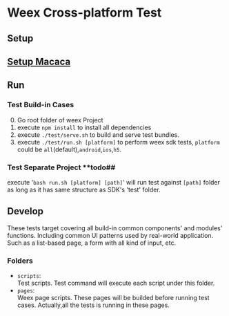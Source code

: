 # Weex Cross-platform Test

## Setup

## [Setup Macaca](https://macacajs.github.io/zh/environment-setup)


## Run 

### Test Build-in Cases
0. Go root folder of weex Project
0. execute `npm install` to install all dependencies
0. execute `./test/serve.sh` to build and serve test bundles.
0. execute `./test/run.sh [platform]` to perform weex sdk tests, `platform` could be `all`(default),`android`,`ios`,`h5`.

### Test Separate Project **todo##
execute '`bash run.sh [platform] [path]`' will run test against `[path]` folder as long as it has same structure as SDK's 'test' folder.

## Develop

These tests target covering all build-in common components' and modules' functions. Including common UI patterns used by real-world application. Such as a list-based page, a form with all kind of input, etc.


### Folders

* `scripts`:    
    Test scripts. Test command will execute each script under this folder.
* `pages`:    
    Weex page scripts. These pages will be builded before running test cases. Actually,all the tests is running in these pages.
